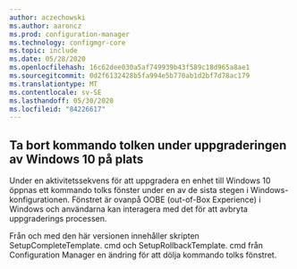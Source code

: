 ```yaml
---
author: aczechowski
ms.author: aaroncz
ms.prod: configuration-manager
ms.technology: configmgr-core
ms.topic: include
ms.date: 05/28/2020
ms.openlocfilehash: 16c62dee030a5af749939b43f589c18d965a8ae1
ms.sourcegitcommit: 0d2f6132428b5fa994e5b770ab1d2bf7d78ac179
ms.translationtype: MT
ms.contentlocale: sv-SE
ms.lasthandoff: 05/30/2020
ms.locfileid: "84226617"
---
```

## <a name="remove-command-prompt-during-windows-10-in-place-upgrade"></a><a name="bkmk_ipucmd"></a>Ta bort kommando tolken under uppgraderingen av Windows 10 på plats

<!--2837795-->

Under en aktivitetssekvens för att uppgradera en enhet till Windows 10 öppnas ett kommando tolks fönster under en av de sista stegen i Windows-konfigurationen. Fönstret är ovanpå OOBE (out-of-Box Experience) i Windows och användarna kan interagera med det för att avbryta uppgraderings processen.

Från och med den här versionen innehåller skripten SetupCompleteTemplate. cmd och SetupRollbackTemplate. cmd från Configuration Manager en ändring för att dölja kommando tolks fönstret.
